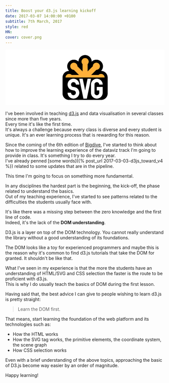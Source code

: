 ```yaml
---
title: Boost your d3.js learning kickoff
date: 2017-03-07 14:00:00 +0100
subtitle: 7th March, 2017
style: red
HN:
cover: cover.png
---
```


![cover](../assets/posts/boost-d3js-learning-kickoff/cover.png)

I've been involved in teaching [d3.js](https://d3js.org/) and data visualisation in several classes since more than five years.  
Every time it's like the first time.  
It's always a challenge because every class is diverse and every student is unique. It's an ever learning process that is rewarding for this reason.

Since the coming of the 6th edition of [Bigdive](http://www.bigdive.eu/), I've started to think about how to improve the learning experience of the dataviz track I'm going to provide in class. It's something I try to do every year.  
I've already penned [some words]({% post_url 2017-03-03-d3js_toward_v4 %}) related to some updates that are in the pipeline.

This time I'm going to focus on something more fundamental.

In any disciplines the hardest part is the beginning, the kick-off, the phase related to understand the basics.  
Out of my teaching experience, I've started to see patterns related to the difficulties the students usually face with.

It's like there was a missing step between the zero knowledge and the first line of code.  
Indeed, it's the lack of the **DOM understanding**.

D3.js is a layer on top of the DOM technology. You cannot really understand the library without a good understanding of its foundations.

The DOM looks like a toy for experienced programmers and maybe this is the reason why it's common to find d3.js tutorials that take the DOM for granted. It shouldn't be like that. 

What I've seen in my experience is that the more the students have an understanding of HTML/SVG and CSS selection the faster is the route to be proficient with d3.js.  
This is why I do usually teach the basics of DOM during the first lesson.

Having said that, the best advice I can give to people wishing to learn d3.js is pretty straight:

> Learn the DOM first.

That means, start learning the foundation of the web platform and its technologies such as:

- How the HTML works
- How the SVG tag works, the primitive elements, the coordinate system, the scene graph
- How CSS selection works

Even with a brief understanding of the above topics, approaching the basic of D3.js become way easier by an order of magnitude.

Happy learning!